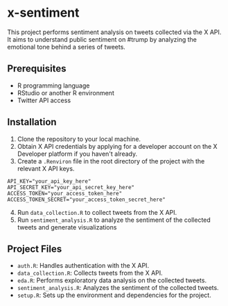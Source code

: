 # x-sentiment

This project performs sentiment analysis on tweets collected via the X API. It aims to understand public sentiment on #trump by analyzing the emotional tone behind a series of tweets.

## Prerequisites

- R programming language
- RStudio or another R environment
- Twitter API access

## Installation

1. Clone the repository to your local machine.
2. Obtain X API credentials by applying for a developer account on the X Developer platform if you haven't already.
3. Create a `.Renviron` file in the root directory of the project with the relevant X API keys.
```plaintext
API_KEY="your_api_key_here"
API_SECRET_KEY="your_api_secret_key_here"
ACCESS_TOKEN="your_access_token_here"
ACCESS_TOKEN_SECRET="your_access_token_secret_here"
```
4. Run `data_collection.R` to collect tweets from the X API.
5. Run `sentiment_analysis.R` to analyze the sentiment of the collected tweets and generate visualizations

## Project Files

- `auth.R`: Handles authentication with the X API.
- `data_collection.R`: Collects tweets from the X API.
- `eda.R`: Performs exploratory data analysis on the collected tweets.
- `sentiment_analysis.R`: Analyzes the sentiment of the collected tweets.
- `setup.R`: Sets up the environment and dependencies for the project.
